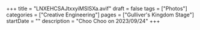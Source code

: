 +++
title = "LNXEHCSAJtxxyiMSlSXa.avif"
draft = false
tags = ["Photos"]
categories = ["Creative Engineering"]
pages = ["Gulliver's Kingdom Stage"]
startDate = ""
description = "Choo Choo on 2023/09/24"
+++
